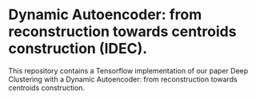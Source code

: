 # Dynamic Autoencoder: from reconstruction towards centroids construction (IDEC).

This repository contains a Tensorflow implementation of our paper Deep Clustering with a Dynamic Autoencoder: from reconstruction towards centroids construction.
